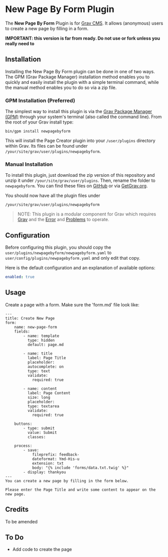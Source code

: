 # New Page By Form Plugin

The **New Page By Form** Plugin is for [Grav CMS](http://github.com/getgrav/grav). It allows (anonymous) users to create a new page by filling in a form.

**IMPORTANT: this version is far from ready. Do not use or fork unless you really need to**

## Installation

Installing the New Page By Form plugin can be done in one of two ways. The GPM (Grav Package Manager) installation method enables you to quickly and easily install the plugin with a simple terminal command, while the manual method enables you to do so via a zip file.

### GPM Installation (Preferred)

The simplest way to install this plugin is via the [Grav Package Manager (GPM)](http://learn.getgrav.org/advanced/grav-gpm) through your system's terminal (also called the command line).  From the root of your Grav install type:

    bin/gpm install newpagebyform

This will install the Page Creator plugin into your `/user/plugins` directory within Grav. Its files can be found under `/your/site/grav/user/plugins/newpagebyform`.

### Manual Installation

To install this plugin, just download the zip version of this repository and unzip it under `/your/site/grav/user/plugins`. Then, rename the folder to `newpagebyform`. You can find these files on [GitHub](https://github.com/bleutzinn/grav-plugin-newpagebyform) or via [GetGrav.org](http://getgrav.org/downloads/plugins#extras).

You should now have all the plugin files under

    /your/site/grav/user/plugins/newpagebyform
	
> NOTE: This plugin is a modular component for Grav which requires [Grav](http://github.com/getgrav/grav) and the [Error](https://github.com/getgrav/grav-plugin-error) and [Problems](https://github.com/getgrav/grav-plugin-problems) to operate.

## Configuration

Before configuring this plugin, you should copy the `user/plugins/newpagebyform/newpagebyform.yaml` to `user/config/plugins/newpagebyform.yaml` and only edit that copy.

Here is the default configuration and an explanation of available options:

```yaml
enabled: true
```

## Usage

Create a page with a form. Make sure the 'form.md' file look like:
```
---
title: Create New Page
form:
    name: new-page-form
    fields:
        - name: template
          type: hidden
          default: page.md

        - name: title
          label: Page Title
          placeholder: 
          autocomplete: on
          type: text
          validate:
            required: true

        - name: content
          label: Page Content
          size: long
          placeholder: 
          type: textarea
          validate:
            required: true

    buttons:
        - type: submit
          value: Submit
          classes:

    process:
        - save:
            fileprefix: feedback-
            dateformat: Ymd-His-u
            extension: txt
            body: "{% include 'forms/data.txt.twig' %}"
        - display: thankyou
---
You can create a new page by filling in the form below.

Please enter the Page Title and write some content to appear on the new page.
```

## Credits

To be amended

## To Do

- Add code to create the page

